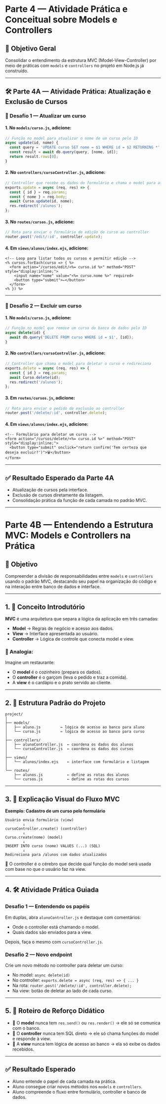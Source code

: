 
# Parte 4 — Atividade Prática e Conceitual sobre Models e Controllers

## 🎯 Objetivo Geral

Consolidar o entendimento da estrutura MVC (Model-View-Controller) por meio de práticas com `models` e `controllers` no projeto em Node.js já construído.

---

## 🛠 Parte 4A — Atividade Prática: Atualização e Exclusão de Cursos

### 🔧 Desafio 1 — Atualizar um curso

#### 1. No `models/curso.js`, adicione:

```js
// Função no model para atualizar o nome de um curso pelo ID
async update(id, nome) {
  const query = 'UPDATE curso SET nome = $1 WHERE id = $2 RETURNING *';
  const result = await db.query(query, [nome, id]);
  return result.rows[0];
}
```

#### 2. No `controllers/cursoController.js`, adicione:

```js
// Controller que recebe os dados do formulário e chama o model para atualizar o curso
exports.update = async (req, res) => {
  const { id } = req.params;
  const { nome } = req.body;
  await Curso.update(id, nome);
  res.redirect('/alunos');
};
```

#### 3. No `routes/cursos.js`, adicione:

```js
// Rota para enviar o formulário de edição de curso ao controller
router.post('/edit/:id', controller.update);
```

#### 4. Em `views/alunos/index.ejs`, adicione:

```ejs
<!-- Loop para listar todos os cursos e permitir edição -->
<% cursos.forEach(curso => { %>
  <form action="/cursos/edit/<%= curso.id %>" method="POST" style="display:inline;">
    <input name="nome" value="<%= curso.nome %>" required>
    <button type="submit">✏️</button>
  </form>
<% }) %>
```

---

### 🔧 Desafio 2 — Excluir um curso

#### 1. No `models/curso.js`, adicione:

```js
// Função no model que remove um curso do banco de dados pelo ID
async delete(id) {
  await db.query('DELETE FROM curso WHERE id = $1', [id]);
}
```

#### 2. No `controllers/cursoController.js`, adicione:

```js
// Controller que chama o model para deletar o curso e redireciona
exports.delete = async (req, res) => {
  const { id } = req.params;
  await Curso.delete(id);
  res.redirect('/alunos');
};
```

#### 3. Em `routes/cursos.js`, adicione:

```js
// Rota para enviar o pedido de exclusão ao controller
router.post('/delete/:id', controller.delete);
```

#### 4. Em `views/alunos/index.ejs`, adicione:

```ejs
<!-- Formulário para deletar um curso -->
<form action="/cursos/delete/<%= curso.id %>" method="POST" style="display:inline;">
  <button type="submit" onclick="return confirm('Tem certeza que deseja excluir?')">🗑️</button>
</form>
```

---

## ✅ Resultado Esperado da Parte 4A

- Atualização de cursos pela interface.
- Exclusão de cursos diretamente da listagem.
- Consolidação prática da função de cada camada no padrão MVC.

---

# Parte 4B — Entendendo a Estrutura MVC: Models e Controllers na Prática

## 🎯 Objetivo

Compreender a divisão de responsabilidades entre `models` e `controllers` usando o padrão MVC, destacando seu papel na organização do código e na interação entre banco de dados e interface.

---

## 1. 🧠 Conceito Introdutório

**MVC** é uma arquitetura que separa a lógica da aplicação em três camadas:

- **Model** → Regras de negócio e acesso aos dados.
- **View** → Interface apresentada ao usuário.
- **Controller** → Lógica de controle que conecta model e view.

### 🧩 Analogia:

Imagine um restaurante:

- O **model** é o cozinheiro (prepara os dados).
- O **controller** é o garçom (leva o pedido e traz a comida).
- A **view** é o cardápio e o prato servido ao cliente.

---

## 2. 🧱 Estrutura Padrão do Projeto

```
project/
│
├── models/
│   ├── aluno.js         ← lógica de acesso ao banco para aluno
│   └── curso.js         ← lógica de acesso ao banco para curso
│
├── controllers/
│   ├── alunoController.js  ← coordena os dados dos alunos
│   └── cursoController.js  ← coordena os dados dos cursos
│
├── views/
│   └── alunos/index.ejs    ← interface com formulário e listagem
│
└── routes/
    ├── alunos.js           ← define as rotas dos alunos
    └── cursos.js           ← define as rotas dos cursos
```

---

## 3. 🧩 Explicação Visual do Fluxo MVC

**Exemplo: Cadastro de um curso pelo formulário**

```
Usuário envia formulário (view)
        ↓
cursoController.create() (controller)
        ↓
Curso.create(nome) (model)
        ↓
INSERT INTO curso (nome) VALUES (...) (SQL)
        ↓
Redireciona para /alunos com dados atualizados
```

🧠 O controller é o cérebro que decide qual função do model será usada com base no que o usuário faz na view.

---

## 4. 🛠 Atividade Prática Guiada

### Desafio 1 — Entendendo os papéis

Em duplas, abra `alunoController.js` e destaque com comentários:

- Onde o controller está chamando o model.
- Quais dados são enviados para a view.

Depois, faça o mesmo com `cursoController.js`.

### Desafio 2 — Novo endpoint

Crie um novo método no controller para deletar um curso:

- No model: `async delete(id)`
- No controller: `exports.delete = async (req, res) => { ... }`
- Na rota: `router.post('/delete/:id', controller.delete);`
- Na view: botão de deletar ao lado de cada curso.

---

## 5. 🧭 Roteiro de Reforço Didático

- 🔹 O **model** nunca tem `res.send()` ou `res.render()` → ele só se comunica com o banco.
- 🔹 O **controller** nunca tem SQL direto → ele só chama funções do model e responde à view.
- 🔹 A **view** nunca tem lógica de acesso ao banco → ela só exibe os dados recebidos.

---

## ✅ Resultado Esperado

- Aluno entende o papel de cada camada na prática.
- Aluno consegue criar novos métodos nos `models` e `controllers`.
- Aluno compreende o fluxo entre formulário, controller e banco de dados.
